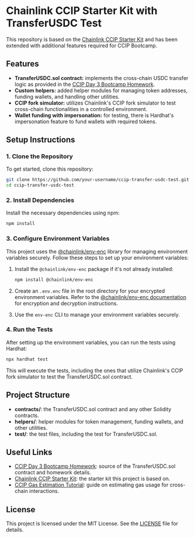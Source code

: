 # Chainlink CCIP Starter Kit with TransferUSDC Test

This repository is based on the [Chainlink CCIP Starter Kit](https://github.com/smartcontractkit/ccip-starter-kit-hardhat/tree/main) and has been extended with additional features required for CCIP Bootcamp.

## Features

- **TransferUSDC.sol contract:** implements the cross-chain USDC transfer logic as provided in the [CCIP Day 3 Bootcamp Homework](https://cll-devrel.gitbook.io/ccip-bootcamp/day-3/day-3-homework).
- **Custom helpers:** added helper modules for managing token addresses, funding wallets, and handling other utilities.
- **CCIP fork simulator:** utilizes Chainlink's CCIP fork simulator to test cross-chain functionalities in a controlled environment.
- **Wallet funding with impersonation:** for testing, there is Hardhat's impersonation feature to fund wallets with required tokens.

## Setup Instructions

### 1. Clone the Repository

To get started, clone this repository:

```bash
git clone https://github.com/your-username/ccip-transfer-usdc-test.git
cd ccip-transfer-usdc-test
```

### 2. Install Dependencies

Install the necessary dependencies using npm:

```bash
npm install
```

### 3. Configure Environment Variables

This project uses the [@chainlink/env-enc](https://www.npmjs.com/package/@chainlink/env-enc) library for managing environment variables securely. Follow these steps to set up your environment variables:

1. Install the `@chainlink/env-enc` package if it's not already installed:

   ```bash
   npm install @chainlink/env-enc
   ```

2. Create an `.env.enc` file in the root directory for your encrypted environment variables. Refer to the [@chainlink/env-enc documentation](https://www.npmjs.com/package/@chainlink/env-enc) for encryption and decryption instructions.

3. Use the `env-enc` CLI to manage your environment variables securely.

### 4. Run the Tests

After setting up the environment variables, you can run the tests using Hardhat:

```bash
npx hardhat test
```

This will execute the tests, including the ones that utilize Chainlink's CCIP fork simulator to test the TransferUSDC.sol contract.

## Project Structure

- **contracts/**: the TransferUSDC.sol contract and any other Solidity contracts.
- **helpers/**: helper modules for token management, funding wallets, and other utilities.
- **test/**: the test files, including the test for TransferUSDC.sol.

## Useful Links

- [CCIP Day 3 Bootcamp Homework](https://cll-devrel.gitbook.io/ccip-bootcamp/day-3/day-3-homework): source of the TransferUSDC.sol contract and homework details.
- [Chainlink CCIP Starter Kit](https://github.com/smartcontractkit/ccip-starter-kit-hardhat/tree/main): the starter kit this project is based on.
- [CCIP Gas Estimation Tutorial](https://docs.chain.link/ccip/tutorials/ccipreceive-gaslimit#gas-estimation-on-a-testnet): guide on estimating gas usage for cross-chain interactions.

## License

This project is licensed under the MIT License. See the [LICENSE](LICENSE) file for details.

